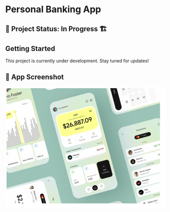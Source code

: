 # Personal Banking App

## 🚀 Project Status: **In Progress** 🏗️

## Getting Started

This project is currently under development. Stay tuned for updates!

## 📱 App Screenshot
![Main Screen](MainAppScreen.png)

